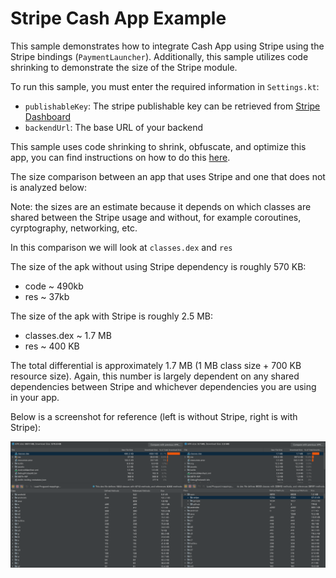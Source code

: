 # Stripe Cash App Example

This sample demonstrates how to integrate Cash App using Stripe using the Stripe bindings (`PaymentLauncher`).
Additionally, this sample utilizes code shrinking to demonstrate the size of the Stripe module.

To run this sample, you must enter the required information in `Settings.kt`:
- `publishableKey`: The stripe publishable key can be retrieved from [Stripe Dashboard](https://dashboard.stripe.com/test/apikeys)
- `backendUrl`: The base URL of your backend

This sample uses code shrinking to shrink, obfuscate, and optimize this app, you can find instructions on how to do this [here](https://developer.android.com/build/shrink-code).

The size comparison between an app that uses Stripe and one that does not is analyzed below:

Note: the sizes are an estimate because it depends on which classes are shared between the Stripe usage and without, for example coroutines, cyrptography, networking, etc.

In this comparison we will look at `classes.dex` and `res`

The size of the apk without using Stripe dependency is roughly 570 KB:
- code ~ 490kb
- res ~ 37kb

The size of the apk with Stripe is roughly 2.5 MB:
- classes.dex ~ 1.7 MB
- res ~ 400 KB

The total differential is approximately 1.7 MB (1 MB class size + 700 KB resource size). Again, this number is largely dependent on any shared dependencies between Stripe and whichever dependencies you are using in your app.


Below is a screenshot for reference (left is without Stripe, right is with Stripe):

<img src="./sizes.png" />
